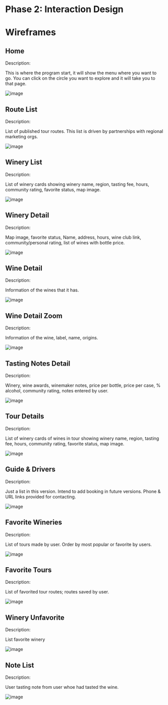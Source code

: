 # Phase 2: Interaction Design
# Wireframes 

## Home

Description: 

This is where the program start, it will show the menu where you want to go.
You can click on the circle you want to explore and it will take you to that page.

![image](https://user-images.githubusercontent.com/54680219/115648655-ac2afa00-a2da-11eb-8d00-8c3a5b520330.png?)

## Route List

Description: 

List of published tour routes. This list is driven by partnerships with regional marketing orgs.

![image](https://user-images.githubusercontent.com/54680219/115648731-d086d680-a2da-11eb-88bc-5941de09fa71.png?)


## Winery List

Description: 

List of winery cards showing winery name, region, tasting fee, hours, community rating, favorite status, map image.

![image](https://user-images.githubusercontent.com/54680219/115646922-db8c3780-a2d7-11eb-96de-125b287015db.png?)

## Winery Detail

Description: 

Map image, favorite status, Name, address, hours, wine club link, community/personal rating, list of wines with bottle price.

![image](https://user-images.githubusercontent.com/54680219/115641983-f6a67980-a2ce-11eb-94cf-c0d69fb7715e.png?)

## Wine Detail

Description: 

Information of the wines that it has. 

![image](https://user-images.githubusercontent.com/54680219/115649110-8e11c980-a2db-11eb-82b2-22b0660566cc.png?)

## Wine Detail Zoom

Description: 

Information of the wine, label, name, origins. 

![image](https://user-images.githubusercontent.com/54680219/115652307-e21fac80-a2e1-11eb-9371-5dd40a94625c.png?)



## Tasting Notes Detail

Description:

Winery, wine awards, winemaker notes, price per bottle, price per case, % alcohol, community rating, notes entered by user.

![image](https://user-images.githubusercontent.com/54680219/115646242-aa5f3780-a2d6-11eb-8a68-5b99f7779d9b.png?)

## Tour Details

Description:

List of winery cards of wines in tour showing winery name, region, tasting fee, hours, community rating, favorite status, map image.

![image](https://user-images.githubusercontent.com/54680219/115646829-b7c8f180-a2d7-11eb-9054-b4f5e3a2a3c0.png?)

## Guide & Drivers

Description:

Just a list in this version. Intend to add booking in future versions. Phone & URL links provided for contacting.

![image](https://user-images.githubusercontent.com/54680219/115648575-86055a00-a2da-11eb-9713-33f86e3cdb24.png?)

## Favorite Wineries

Description:

List of tours made by user. Order by most popular or favorite by users.

![image](https://user-images.githubusercontent.com/54680219/115649373-06788a80-a2dc-11eb-8011-ee412ac8ed6b.png?)

## Favorite Tours

Description: 

List of favorited tour routes; routes saved by user.

![image](https://user-images.githubusercontent.com/54680219/115648437-48a0cc80-a2da-11eb-92a6-5cf2da1fc960.png?)

## Winery Unfavorite

Description: 

List favorite winery

![image](https://user-images.githubusercontent.com/54680219/115652407-0da29700-a2e2-11eb-9ffc-35055148074a.png?)

## Note List

Description: 

User tasting note from user whoe had tasted the wine.

![image](https://user-images.githubusercontent.com/54680219/115652617-725df180-a2e2-11eb-8dfe-0d7ae652d120.png?)

